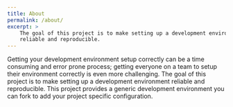 ```yaml
---
title: About
permalink: /about/
excerpt: >
    The goal of this project is to make setting up a development environment
    reliable and reproducible.
---
```


Getting your development environment setup correctly can be a time consuming and
error prone process; getting everyone on a team to setup their environment
correctly is even more challenging. The goal of this project is to make setting
up a development environment reliable and reproducible. This project provides a
generic development environment you can fork to add your project specific
configuration.
